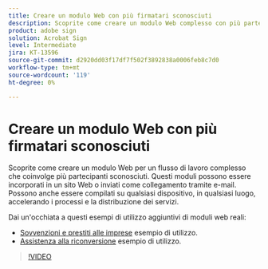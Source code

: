 ```yaml
---
title: Creare un modulo Web con più firmatari sconosciuti
description: Scoprite come creare un modulo Web complesso con più partecipanti sconosciuti
product: adobe sign
solution: Acrobat Sign
level: Intermediate
jira: KT-13596
source-git-commit: d2920dd03f17df7f502f3892838a0006feb8c7d0
workflow-type: tm+mt
source-wordcount: '119'
ht-degree: 0%

---
```


# Creare un modulo Web con più firmatari sconosciuti

Scoprite come creare un modulo Web per un flusso di lavoro complesso che coinvolge più partecipanti sconosciuti. Questi moduli possono essere incorporati in un sito Web o inviati come collegamento tramite e-mail. Possono anche essere compilati su qualsiasi dispositivo, in qualsiasi luogo, accelerando i processi e la distribuzione dei servizi.

Dai un&#39;occhiata a questi esempi di utilizzo aggiuntivi di moduli web reali:

* [Sovvenzioni e prestiti alle imprese](https://experienceleague.adobe.com/docs/document-cloud-learn/sign-learning-hub/expand/recipes/gov/usecasegovgrants.html?lang=en) esempio di utilizzo.
* [Assistenza alla riconversione](https://experienceleague.adobe.com/docs/document-cloud-learn/sign-learning-hub/expand/recipes/gov/usecasegovreemployment.html?lang=en) esempio di utilizzo.

>[!VIDEO](https://video.tv.adobe.com/v/3421619?quality=12&learn=on&hidetitle=true)
